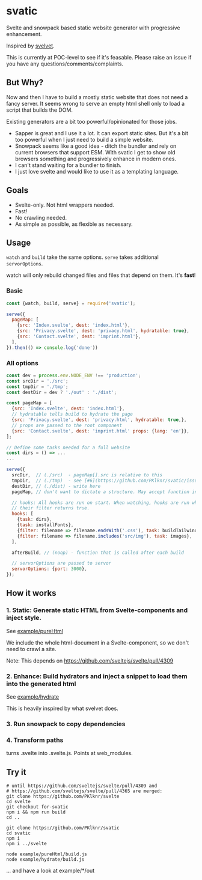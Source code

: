 # svatic

Svelte and snowpack based static website generator with progressive enhancement.

Inspired by [svelvet](https://github.com/jakedeichert/svelvet).

This is currently at POC-level to see if it's feasable. Please raise an issue
if you have any questions/comments/complaints.


## But Why?
Now and then I have to build a mostly static website that does not need a fancy server.
It seems wrong to serve an empty html shell only to load a script that builds the DOM.

Existing generators are a bit too powerful/opinionated for those jobs.
* Sapper is great and I use it a lot. It can export static sites.
But it's a bit too powerful when I just need to build a simple website.
* Snowpack seems like a good idea - ditch the bundler and rely on current browsers
that support ESM. With svatic I get to show old browsers something and
progressively enhance in modern ones.
* I can't stand waiting for a bundler to finish.
* I just love svelte and would like to use it as a templating language.


## Goals
* Svelte-only. Not html wrappers needed.
* Fast!
* No crawling needed.
* As simple as possible, as flexible as necessary.


## Usage
`watch` and `build` take the same options. `serve` takes additional `servorOptions`.

watch will only rebuild changed files and files that depend on them.
It's **fast**!

### Basic
```js
const {watch, build, serve} = require('svatic');

serve({
  pageMap: [
    {src: 'Index.svelte', dest: 'index.html'},
    {src: 'Privacy.svelte', dest: 'privacy.html', hydratable: true},
    {src: 'Contact.svelte', dest: 'imprint.html'},
  ],
}).then(() => console.log('done'))
```

### All options
```js
const dev = process.env.NODE_ENV !== 'production';
const srcDir = './src';
const tmpDir = './tmp';
const destDir = dev ? './out' : './dist';

const pageMap = [
  {src: 'Index.svelte', dest: 'index.html'},
  // hydratable tells build to hydrate the page
  {src: 'Privacy.svelte', dest: 'privacy.html', hydratable: true,},
  // props are passed to the root component
  {src: 'Contact.svelte', dest: 'imprint.html' props: {lang: 'en'}},
];

// Define some tasks needed for a full website
const dirs = () => ...
...

serve({
  srcDir,  // (./src)  - pageMap[].src is relative to this
  tmpDir,  // (./tmp)  - see [#6](https://github.com/PKlknr/svatic/issues/6)
  destDir, // (./dist) - write here
  pageMap, // don't want to dictate a structure. May accept function in the future

  // hooks: All hooks are run on start. When watching, hooks are run when
  // their filter returns true.
  hooks: [
    {task: dirs},
    {task: installFonts},
    {filter: filename => filename.endsWith('.css'), task: buildTailwind},
    {filter: filename => filename.includes('src/img'), task: images},
  ],

  afterBuild, // (noop) - function that is called after each build

  // servorOptions are passed to servor
  servorOptions: {port: 3000},
});
```

## How it works
### 1. Static: Generate static HTML from Svelte-components and inject style.

See [example/pureHtml](https://github.com/PKlknr/svatic/tree/master/example/pureHtml)

We include the whole html-document in a Svelte-component, so we don't need to crawl a site.

Note: This depends on https://github.com/sveltejs/svelte/pull/4309


### 2. Enhance: Build hydrators and inject a snippet to load them into the generated html

See [example/hydrate](https://github.com/PKlknr/svatic/tree/master/example/hydrate)

This is heavily inspired by what svelvet does.

### 3. Run snowpack to copy dependencies

### 4. Transform paths
turns .svelte into .svelte.js. Points at web_modules.


## Try it
```
# until https://github.com/sveltejs/svelte/pull/4309 and
# https://github.com/sveltejs/svelte/pull/4365 are merged:
git clone https://github.com/PKlknr/svelte
cd svelte
git checkout for-svatic
npm i && npm run build
cd ..

git clone https://github.com/PKlknr/svatic
cd svatic
npm i
npm i ../svelte

node example/pureHtml/build.js
node example/hydrate/build.js
```
... and have a look at example/*/out
